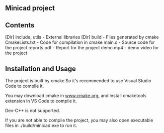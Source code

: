 ## Minicad project

Contents
----------------------------
[Dir] include, utils - External libraries
[Dir] build          - Files generated by cmake
CmakeLists.txt      - Code for compilation in cmake 
main.c              - Source code for the project
reports.pdf         - Report for the project
demo.mp4            - demo video for the project


Installation and Usage
-----------------------------
The project is built by cmake.So it's recommended to use Visual Studio Code to compile it.

You may download cmake in www.cmake.org, and install cmaketools extension in VS Code to compile it.

Dev-C++ is not supported.

If you are not able to compile the project, you may also open executable files in ./build/minicad.exe to run it.



 

